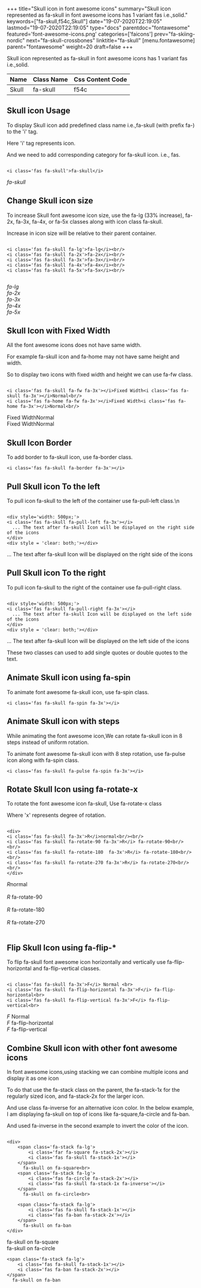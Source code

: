 +++
title="Skull icon in font awesome icons"
summary="Skull icon represented as fa-skull in font awesome icons has 1 variant fas i.e.,solid."
keywords=["fa-skull,f54c,Skull"]
date="19-07-2020T22:19:05"
lastmod="19-07-2020T22:19:05"
type="docs"
parentdoc="fontawesome"
featured='font-awesome-icons.png'
categories=['faicons']
prev="fa-skiing-nordic"
next="fa-skull-crossbones"
linktitle="fa-skull"
[menu.fontawesome]
parent="fontawesome"
weight=20
draft=false
+++


Skull icon represented as fa-skull in font awesome icons has 1 variant fas i.e.,solid.

<div class='table-responsive'><table class='table'><thead><tr><th>Name</th><th>Class Name</th><th>Css Content Code</th></tr></thead><tbody><tr><td>Skull</td><td>fa-skull</td><td>f54c</td></tr></tbody></table></div>



## Skull icon Usage

To display Skull icon add predefined class name i.e.,fa-skull (with prefix fa-) to the 'i' tag.

Here 'i' tag represents icon.

And we need to add corresponding category for fa-skull icon. i.e., fas.


```

<i class='fas fa-skull'>fa-skull</i>
```

<i class='fas fa-skull'>fa-skull</i>




## Change Skull icon size
To increase Skull font awesome icon size, use the fa-lg (33% increase), fa-2x, fa-3x, fa-4x, or fa-5x classes along with icon class fa-skull.

Increase in icon size will be relative to their parent container. 

```

<i class='fas fa-skull fa-lg'>fa-lg</i><br/>
<i class='fas fa-skull fa-2x'>fa-2x</i><br/>
<i class='fas fa-skull fa-3x'>fa-3x</i><br/>
<i class='fas fa-skull fa-4x'>fa-4x</i><br/>
<i class='fas fa-skull fa-5x'>fa-5x</i><br/>
            
```

<i class='fas fa-skull fa-lg'>fa-lg</i><br/>
<i class='fas fa-skull fa-2x'>fa-2x</i><br/>
<i class='fas fa-skull fa-3x'>fa-3x</i><br/>
<i class='fas fa-skull fa-4x'>fa-4x</i><br/>
<i class='fas fa-skull fa-5x'>fa-5x</i><br/>
            



## Skull Icon with Fixed Width 

All the font awesome icons does not have same width.

For example fa-skull icon and fa-home may not have same height and width.

So to display two icons with fixed width and height we can use fa-fw class.


```

<i class='fas fa-skull fa-fw fa-3x'></i>Fixed Width<i class='fas fa-skull fa-3x'></i>Normal<br/>
<i class='fas fa-home fa-fw fa-3x'></i>Fixed Width<i class='fas fa-home fa-3x'></i>Normal<br/>
```

<i class='fas fa-skull fa-fw fa-3x'></i>Fixed Width<i class='fas fa-skull fa-3x'></i>Normal<br/>
<i class='fas fa-home fa-fw fa-3x'></i>Fixed Width<i class='fas fa-home fa-3x'></i>Normal<br/>



## Skull Icon Border 

To add border to fa-skull icon, use fa-border class.


```
<i class='fas fa-skull fa-border fa-3x'></i>

```
<i class='fas fa-skull fa-border fa-3x'></i>





## Pull Skull icon To the left

To pull icon fa-skull to the left of the container use fa-pull-left class.\n

```

<div style='width: 500px;'>
<i class='fas fa-skull fa-pull-left fa-3x'></i>
  ... The text after fa-skull Icon will be displayed on the right side of the icons
</div>
<div style = 'clear: both;'></div>
```

<div style='width: 500px;'>
<i class='fas fa-skull fa-pull-left fa-3x'></i>
  ... The text after fa-skull Icon will be displayed on the right side of the icons
</div>
<div style = 'clear: both;'></div>




## Pull Skull icon To the right
To pull icon fa-skull to the right of the container use fa-pull-right class.

```

<div style='width: 500px;'>
<i class='fas fa-skull fa-pull-right fa-3x'></i>
  ... The text after fa-skull Icon will be displayed on the left side of the icons
</div>
<div style = 'clear: both;'></div>
```

<div style='width: 500px;'>
<i class='fas fa-skull fa-pull-right fa-3x'></i>
  ... The text after fa-skull Icon will be displayed on the left side of the icons
</div>
<div style = 'clear: both;'></div>

These two classes can used to add single quotes or double quotes to the text.


## Animate Skull icon using fa-spin
To animate font awesome fa-skull icon, use fa-spin class.

```
<i class='fas fa-skull fa-spin fa-3x'></i>
```
<i class='fas fa-skull fa-spin fa-3x'></i>




## Animate Skull icon with steps
While animating the font awesome icon,We can rotate fa-skull icon in 8 steps instead of uniform rotation.

To animate font awesome fa-skull icon with 8 step rotation, use fa-pulse icon along with fa-spin class.


```
<i class='fas fa-skull fa-pulse fa-spin fa-3x'></i>

```
<i class='fas fa-skull fa-pulse fa-spin fa-3x'></i>





## Rotate Skull Icon using fa-rotate-x
To rotate the font awesome icon fa-skull, Use fa-rotate-x class

Where 'x' represents degree of rotation.


```

<div>
<i class='fas fa-skull fa-3x'>R</i>normal<br/><br/>
<i class='fas fa-skull fa-rotate-90 fa-3x'>R</i> fa-rotate-90<br/><br/> 
<i class='fas fa-skull fa-rotate-180  fa-3x'>R</i> fa-rotate-180<br/><br/> 
<i class='fas fa-skull fa-rotate-270 fa-3x'>R</i> fa-rotate-270<br/><br/>
</div>
```

<div>
<i class='fas fa-skull fa-3x'>R</i>normal<br/><br/>
<i class='fas fa-skull fa-rotate-90 fa-3x'>R</i> fa-rotate-90<br/><br/> 
<i class='fas fa-skull fa-rotate-180  fa-3x'>R</i> fa-rotate-180<br/><br/> 
<i class='fas fa-skull fa-rotate-270 fa-3x'>R</i> fa-rotate-270<br/><br/>
</div>




## Flip Skull Icon using fa-flip-*
To flip fa-skull font awesome icon horizontally and vertically use fa-flip-horizontal and fa-flip-vertical classes. 

```

<i class='fas fa-skull fa-3x'>F</i> Normal <br>
<i class='fas fa-skull fa-flip-horizontal fa-3x'>F</i> fa-flip-horizontal<br>
<i class='fas fa-skull fa-flip-vertical fa-3x'>F</i> fa-flip-vertical<br>
```

<i class='fas fa-skull fa-3x'>F</i> Normal <br>
<i class='fas fa-skull fa-flip-horizontal fa-3x'>F</i> fa-flip-horizontal<br>
<i class='fas fa-skull fa-flip-vertical fa-3x'>F</i> fa-flip-vertical<br>




## Combine Skull icon with other font awesome icons
In font awesome icons,using stacking we can combine multiple icons and display it as one icon 

To do that use the fa-stack class on the parent, the fa-stack-1x for the regularly sized icon, and fa-stack-2x for the larger icon.

And use class fa-inverse for an alternative icon color. 
In the below example, I am displaying fa-skull on top of icons like fa-square,fa-circle and fa-ban.

And used fa-inverse in the second example to invert the color of the icon.

```

<div>
    <span class='fa-stack fa-lg'>
        <i class='far fa-square fa-stack-2x'></i>
        <i class='fas fa-skull fa-stack-1x'></i>
    </span>
      fa-skull on fa-square<br>
    <span class='fa-stack fa-lg'>
        <i class='fas fa-circle fa-stack-2x'></i>
        <i class='fas fa-skull fa-stack-1x fa-inverse'></i>
    </span>
      fa-skull on fa-circle<br>

    <span class='fa-stack fa-lg'>
        <i class='fas fa-skull fa-stack-1x'></i>
        <i class='fas fa-ban fa-stack-2x'></i>
    </span>
      fa-skull on fa-ban
</div>
```

<div>
    <span class='fa-stack fa-lg'>
        <i class='far fa-square fa-stack-2x'></i>
        <i class='fas fa-skull fa-stack-1x'></i>
    </span>
      fa-skull on fa-square<br>
    <span class='fa-stack fa-lg'>
        <i class='fas fa-circle fa-stack-2x'></i>
        <i class='fas fa-skull fa-stack-1x fa-inverse'></i>
    </span>
      fa-skull on fa-circle<br>

    <span class='fa-stack fa-lg'>
        <i class='fas fa-skull fa-stack-1x'></i>
        <i class='fas fa-ban fa-stack-2x'></i>
    </span>
      fa-skull on fa-ban
</div>






